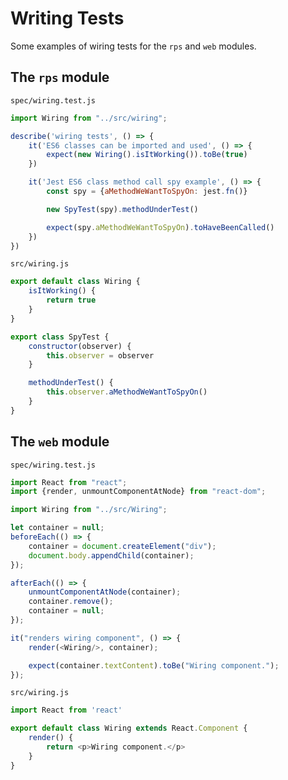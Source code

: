 # Writing Tests

Some examples of wiring tests for the `rps` and `web` modules.

## The `rps` module
`spec/wiring.test.js`

```javascript
import Wiring from "../src/wiring";

describe('wiring tests', () => {
    it('ES6 classes can be imported and used', () => {
        expect(new Wiring().isItWorking()).toBe(true)
    })

    it('Jest ES6 class method call spy example', () => {
        const spy = {aMethodWeWantToSpyOn: jest.fn()}

        new SpyTest(spy).methodUnderTest()

        expect(spy.aMethodWeWantToSpyOn).toHaveBeenCalled()
    })
})
```

`src/wiring.js`
```javascript
export default class Wiring {
    isItWorking() {
        return true
    }
}

export class SpyTest {
    constructor(observer) {
        this.observer = observer
    }

    methodUnderTest() {
        this.observer.aMethodWeWantToSpyOn()
    }
}
```

## The `web` module

`spec/wiring.test.js`
```javascript
import React from "react";
import {render, unmountComponentAtNode} from "react-dom";

import Wiring from "../src/Wiring";

let container = null;
beforeEach(() => {
    container = document.createElement("div");
    document.body.appendChild(container);
});

afterEach(() => {
    unmountComponentAtNode(container);
    container.remove();
    container = null;
});

it("renders wiring component", () => {
    render(<Wiring/>, container);

    expect(container.textContent).toBe("Wiring component.");
});
```
`src/wiring.js`
```javascript
import React from 'react'

export default class Wiring extends React.Component {
    render() {
        return <p>Wiring component.</p>
    }
}
```